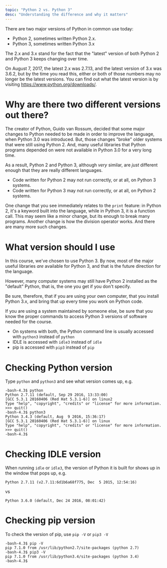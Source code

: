 ```yaml
---
topic: "Python 2 vs. Python 3"
desc: "Understanding the difference and why it matters"
---
```


There are two major versions of Python in common use today: 

* Python 2, sometimes written Python 2.x.
* Python 3, sometimes written Python 3.x

The 2.x and 3.x stand for the fact that the "latest" version of both Python 2 and Python 3 keeps changing over time.

On August 7, 2017, the latest 2.x was 2.7.13, and the latest version of 3.x was 3.6.2, but by the time you read this, either or both of those
numbers may no longer be the latest versions.   You can find out what the latest version is by visiting 
<https://www.python.org/downloads/>.

# Why are there two different versions out there?

The creator of Python, Guido van Rossum, decided that some major changes to Python needed to be made in order to 
improve the language, when Python 3.0 was introduced.    But, those changes "broke" older systems that were still using
Python&nbsp;2.    And, many useful libraries that Python programs depended on were not available in Python 3.0 for a very long time.

As a result, Python&nbsp;2 and Python&nbsp;3, although *very* similar, are *just* different enough that they are really
different languages.      

* Code written for Python 2 may not run correctly, or at all, on Python 3 systems.
* Code written for Python 3 may not run correctly, or at all, on Python 2 systems.

One change that you see immediately relates to the `print` feature: in Python 2, it's a keyword built into the language, while in Python&nbsp;3, it is a 
function call.   This may seem like a minor change, but its enough to break many programs.   Another change is how the division operator
works.  And there are many more such changes.

# What version should I use

In this course, we've chosen to use Python 3.    By now, most of the major useful libraries *are* available for Python&nbsp;3, and that is the
future direction for the language.   

However, many computer systems may still have Python 2 installed as the "default" Python, that is, the one you get if you don't specify.

Be sure, therefore, that if you are using your own computer, that you install Python 3.x, and bring that up every time you work on Python code.

If you are using a system maintained by someone else, be sure that you know the proper commands to access Python 3 versions of software needed for the course.    

* On systems with both, the Python command line is usually accessed with `python3` instead of `python`
* IDLE is accessed with `idle3` instead of `idle`
* pip is accessed with `pip3` instead of `pip`

# Checking Python version

Type `python` and `python3` and see what version comes up, e.g.

```
-bash-4.3$ python
Python 2.7.11 (default, Sep 29 2016, 13:33:00) 
[GCC 5.3.1 20160406 (Red Hat 5.3.1-6)] on linux2
Type "help", "copyright", "credits" or "license" for more information.
>>> quit()
-bash-4.3$ python3
Python 3.4.3 (default, Aug  9 2016, 15:36:17) 
[GCC 5.3.1 20160406 (Red Hat 5.3.1-6)] on linux
Type "help", "copyright", "credits" or "license" for more information.
>>> quit()
-bash-4.3$ 
```

# Checking IDLE version

When running `idle` or `idle3`, the version of Python it is built for shows up in the window that pops up, e.g.

```
Python 2.7.11 (v2.7.11:6d1b6a68f775, Dec  5 2015, 12:54:16) 
```

vs

```
Python 3.6.0 (default, Dec 24 2016, 08:01:42) 
```

# Checking pip version

To check the version of pip, use `pip -V` or `pip3 -V`

```
-bash-4.3$ pip -V
pip 7.1.0 from /usr/lib/python2.7/site-packages (python 2.7)
-bash-4.3$ pip3 -V
pip 7.1.0 from /usr/lib/python3.4/site-packages (python 3.4)
-bash-4.3$ 
```
